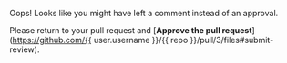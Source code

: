 Oops! Looks like you might have left a comment instead of an approval.

Please return to your pull request and [**Approve the pull request**](https://github.com/{{ user.username }}/{{ repo }}/pull/3/files#submit-review).
